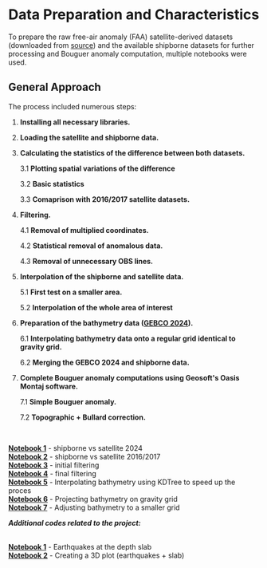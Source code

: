 # Data Preparation and Characteristics

To prepare the raw free-air anomaly (FAA) satellite-derived datasets (downloaded from [source](https://topex.ucsd.edu/pub/global_grav_1min_SWOT/)) and the available shipborne datasets for further processing and Bouguer anomaly computation, multiple notebooks were used.

## General Approach

The process included numerous steps:

1. **Installing all necessary libraries.**

2. **Loading the satellite and shipborne data.**
  
3. **Calculating the statistics of the difference between both datasets.**  

   3.1 **Plotting spatial variations of the difference**
   
   3.2 **Basic statistics**
   
   3.3 **Comaprison with 2016/2017 satellite datasets.**
   
4. **Filtering.**

   4.1 **Removal of multiplied coordinates.**
   
   4.2 **Statistical removal of anomalous data.**
   
   4.3 **Removal of unnecessary OBS lines.**

5. **Interpolation of the shipborne and satellite data.**
   
   5.1 **First test on a smaller area.**
   
   5.2 **Interpolation of the whole area of interest**

6. **Preparation of the bathymetry data ([GEBCO 2024](https://www.gebco.net/data-products/gridded-bathymetry-data)).**

   6.1 **Interpolating bathymetry data onto a regular grid identical to gravity grid.**
   
   6.2 **Merging the GEBCO 2024 and shipborne data.**

7. **Complete Bouguer anomaly computations using Geosoft's Oasis Montaj software.**

   7.1 **Simple Bouguer anomaly.**
   
   7.2 **Topographic + Bullard correction.**

<br>

**[Notebook 1](M2_gravity.ipynb)** - shipborne vs satellite 2024  
**[Notebook 2](M2_2016_2017.ipynb)** - shipborne vs satellite 2016/2017  
**[Notebook 3](M2_gravity_filtering-with_OBS.ipynb)** - initial filtering  
**[Notebook 4](M2_gravity_filtering_no_OBS.ipynb)** - final filtering  
**[Notebook 5](bathy_interp_KDTree.py)** - Interpolating bathymetry using KDTree to speed up the proces  
**[Notebook 6](projecting_bathy_on_gravi_grid.py)** - Projecting bathymetry on gravity grid  
**[Notebook 7](projecting_bathy_on_gravi_grid.py)** - Adjusting bathymetry to a smaller grid  


**_Additional codes related to the project:_**  
<br>

**[Notebook 1](earthquakes_depth_slab.py)** - Earthquakes at the depth slab  
**[Notebook 2](earthquakes_depth_slab_3D.py)** - Creating a 3D plot (earthquakes + slab) 


